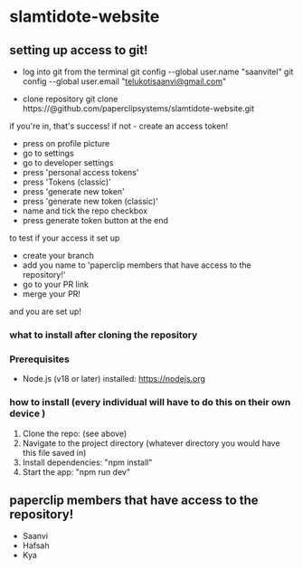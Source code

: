 # slamtidote-website


## setting up access to git!

- log into git from the terminal
  git config --global user.name "saanvitel"
  git config --global user.email "telukotisaanvi@gmail.com"

- clone repository
  git clone https://<your-git-username>@github.com/paperclipsystems/slamtidote-website.git

if you're in, that's success! if not - create an access token!

- press on profile picture
- go to settings
- go to developer settings
- press 'personal access tokens'
- press 'Tokens (classic)'
- press 'generate new token'
- press 'generate new token (classic)'
- name and tick the repo checkbox
- press generate token button at the end

to test if your access it set up

- create your branch
- add you name to 'paperclip members that have access to the repository!'
- go to your PR link
- merge your PR!

and you are set up!

### what to install after cloning the repository 
### Prerequisites
- Node.js (v18 or later) installed: https://nodejs.org

### how to install (every individual will have to do this on their own device )
  1. Clone the repo: (see above)
  2. Navigate to the project directory (whatever directory you would have this file saved in)
  3. Install dependencies: "npm install"
  4. Start the app: "npm run dev"

## paperclip members that have access to the repository!

- Saanvi
- Hafsah
- Kya 
